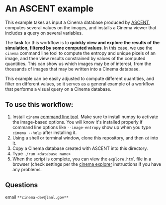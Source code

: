 # An ASCENT example

This example takes as input a Cinema database produced by [ASCENT](https://github.com/Alpine-DAV/ascent), computes several values on the images, and installs a Cinema viewer that includes a query on several variables.

The **task** for this workflow is to **quickly view and explore the results of the simulation, filtered by some computed values**. In this case, we use the `cinema` command line tool to compute the entropy and unique pixels of an image, and then view results constrained by values of the computed quantities. This can show us which images may be of interest, from the thousands of images that may be written into a Cinema database. 

This example can be easily adjusted to compute different quantities, and filter on different values, so it serves as a general example of a workflow that performs a visual query on a Cinema database.

## To use this workflow:

1. Install `cinema` [command line tool](https://github.com/cinemascience/cinema_lib). Make sure to install numpy to activate the image-based options. You will know it's installed properly if command line options like `--image-entropy` show up when you type `cinema --help` after installing it.
2. Using a shell or terminal window, clone this repository, and then `cd` into it.
3. Copy a Cinema database created with ASCENT into this directory.
4. Type `./run <database name>`
5. When the script is complete, you can view the `explore.html` file in a browser (check settings per the [cinema explorer](https://github.com/cinemascience/cinema_explorer) instructions if you have any problems.

## Questions

email `**cinema-dev@lanl.gov**`



